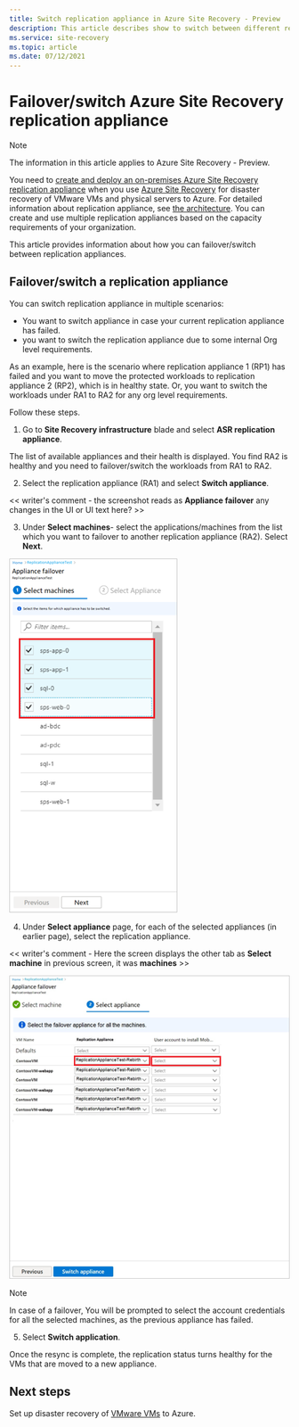 ```yaml
---
title: Switch replication appliance in Azure Site Recovery - Preview
description: This article describes show to switch between different replication appliances while replicating VMware VMs to Azure in Azure Site Recovery- Preview
ms.service: site-recovery
ms.topic: article
ms.date: 07/12/2021
---
```


# Failover/switch Azure Site Recovery replication appliance

>[!NOTE]
> The information in this article applies to Azure Site Recovery - Preview.

You need to [create and deploy an on-premises Azure Site Recovery replication appliance](deploy-vmware-azure-replication-appliance-preview.md) when you use [Azure Site Recovery](site-recovery-overview.md) for disaster recovery of VMware VMs and physical servers to Azure. For detailed information about replication appliance, see [the architecture](vmware-azure-architecture-preview.md). You can create and use multiple replication appliances based on the capacity requirements of your organization.

This article provides information about how you can failover/switch between replication appliances.

## Failover/switch a replication appliance

You can switch replication appliance in multiple scenarios:

- You want to switch appliance in case your current replication appliance has failed.
- you want to switch the replication appliance due to some internal Org level requirements.

As an example, here is the scenario where replication appliance 1 (RP1) has failed and you want to move the protected workloads to replication appliance 2 (RP2), which is in healthy state. Or, you want to switch the workloads under RA1  to RA2 for any org level requirements.

Follow these steps.

1. Go to **Site Recovery infrastructure** blade and select **ASR replication appliance**.

  The list of available appliances and their health is displayed. You find RA2 is healthy and you need to  failover/switch  the workloads from RA1 to RA2.

2. Select the replication appliance (RA1) and select  **Switch appliance**.

  << writer's comment - the screenshot reads as **Appliance failover** any changes in the UI or UI text here? >>

3. Under  **Select machines**- select the applications/machines from the list which you want to failover to another replication appliance (RA2). Select **Next**.

  ![Select machines for switching](./media/switch-replication-appliances/select-machines.png)

4. Under **Select appliance** page, for each of the selected appliances (in earlier page), select the replication appliance.  

  << writer's comment - Here the screen displays the other tab as **Select machine** in previous screen, it was **machines** >>

  ![Select replication appliance](./media/switch-replication-appliances/select-replication-appliance.png)

  >[!NOTE]
  > In case of a failover, You will be prompted to select the account credentials for all the selected machines, as the previous appliance has failed.

5. Select **Switch application**.

  Once the resync is complete, the replication status turns healthy for the VMs that are moved to a new appliance.

## Next steps
Set up disaster recovery of [VMware VMs](vmware-azure-tutorial.md) to Azure.
